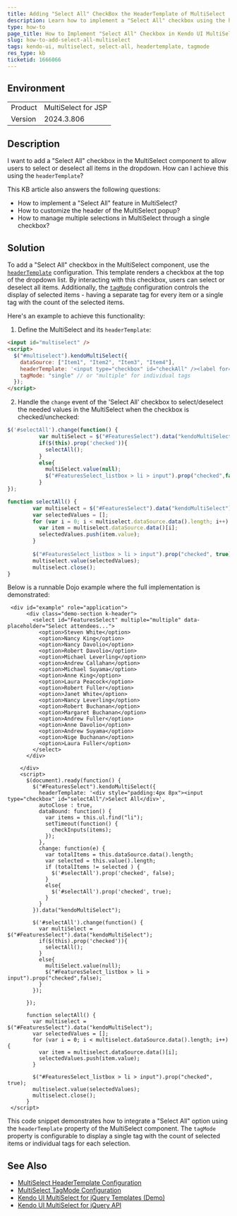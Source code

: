 ```yaml
---
title: Adding "Select All" CheckBox the HeaderTemplate of MultiSelect
description: Learn how to implement a "Select All" checkbox using the headerTemplate in the MultiSelect component.
type: how-to
page_title: How to Implement "Select All" Checkbox in Kendo UI MultiSelect
slug: how-to-add-select-all-multiselect
tags: kendo-ui, multiselect, select-all, headertemplate, tagmode
res_type: kb
ticketid: 1666066
---
```


## Environment

<table>
<tbody>
<tr>
<td>Product</td>
<td>MultiSelect for JSP</td>
</tr>
<tr>
<td>Version</td>
<td>2024.3.806</td>
</tr>
</tbody>
</table>

## Description

I want to add a "Select All" checkbox in the MultiSelect component to allow users to select or deselect all items in the dropdown. How can I achieve this using the `headerTemplate`?

This KB article also answers the following questions:
- How to implement a "Select All" feature in MultiSelect?
- How to customize the header of the MultiSelect popup?
- How to manage multiple selections in MultiSelect through a single checkbox?

## Solution

To add a "Select All" checkbox in the MultiSelect component, use the [`headerTemplate`](https://docs.telerik.com/kendo-ui/api/javascript/ui/multiselect/configuration/headertemplate) configuration. This template renders a checkbox at the top of the dropdown list. By interacting with this checkbox, users can select or deselect all items. Additionally, the [`tagMode`](/api/javascript/ui/multiselect/configuration/tagmode) configuration controls the display of selected items - having a separate tag for every item or a single tag with the count of the selected items.

Here's an example to achieve this functionality:

1. Define the MultiSelect and its `headerTemplate`:

```html
<input id="multiselect" />
<script>
  $("#multiselect").kendoMultiSelect({
    dataSource: ["Item1", "Item2", "Item3", "Item4"],
    headerTemplate: '<input type="checkbox" id="checkAll" /><label for="checkAll">Select All</label>',
    tagMode: "single" // or "multiple" for individual tags
  });
</script>
```

2. Handle the `change` event of the 'Select All' checkbox to select/deselect the needed values in the MultiSelect when the checkbox is checked/unchecked:

```javascript
$('#selectAll').change(function() {
          var multiSelect = $("#FeaturesSelect").data("kendoMultiSelect");
          if($(this).prop('checked')){
            selectAll();
          }
          else{
            multiSelect.value(null);
            $("#FeaturesSelect_listbox > li > input").prop("checked",false);
          }
});

function selectAll() {
        var multiselect = $("#FeaturesSelect").data("kendoMultiSelect");
        var selectedValues = [];
        for (var i = 0; i < multiselect.dataSource.data().length; i++) {
          var item = multiselect.dataSource.data()[i];
          selectedValues.push(item.value);
        }
        
        $("#FeaturesSelect_listbox > li > input").prop("checked", true);
        multiselect.value(selectedValues);
        multiselect.close();
}
```
Below is a runnable Dojo example where the full implementation is demonstrated:

```dojo
 <div id="example" role="application">
      <div class="demo-section k-header">
        <select id="FeaturesSelect" multiple="multiple" data-placeholder="Select attendees...">
          <option>Steven White</option>
          <option>Nancy King</option>
          <option>Nancy Davolio</option>
          <option>Robert Davolio</option>
          <option>Michael Leverling</option>
          <option>Andrew Callahan</option>
          <option>Michael Suyama</option>
          <option>Anne King</option>
          <option>Laura Peacock</option>
          <option>Robert Fuller</option>
          <option>Janet White</option>
          <option>Nancy Leverling</option>
          <option>Robert Buchanan</option>
          <option>Margaret Buchanan</option>
          <option>Andrew Fuller</option>
          <option>Anne Davolio</option>
          <option>Andrew Suyama</option>
          <option>Nige Buchanan</option>
          <option>Laura Fuller</option>
        </select>
      </div>

    </div>
    <script>
      $(document).ready(function() {
        $("#FeaturesSelect").kendoMultiSelect({
          headerTemplate: '<div style="padding:4px 8px"><input type="checkbox" id="selectAll"/>Select All</div>',
          autoClose : true,         
          dataBound: function() {
            var items = this.ul.find("li");
            setTimeout(function() {
              checkInputs(items);
            });
          },
          change: function(e) {
            var totalItems = this.dataSource.data().length;
            var selected = this.value().length;
            if (totalItems != selected ) {
              $('#selectAll').prop('checked', false);
            }
            else{
              $('#selectAll').prop('checked', true);
            }            
          }
        }).data("kendoMultiSelect");

        $('#selectAll').change(function() {
          var multiSelect = $("#FeaturesSelect").data("kendoMultiSelect");
          if($(this).prop('checked')){
            selectAll();
          }
          else{
            multiSelect.value(null);
            $("#FeaturesSelect_listbox > li > input").prop("checked",false);
          }
        });

      });

      function selectAll() {
        var multiselect = $("#FeaturesSelect").data("kendoMultiSelect");
        var selectedValues = [];
        for (var i = 0; i < multiselect.dataSource.data().length; i++) {
          var item = multiselect.dataSource.data()[i];
          selectedValues.push(item.value);
        }

        $("#FeaturesSelect_listbox > li > input").prop("checked", true);
        multiselect.value(selectedValues);
        multiselect.close();
      }
 </script>
```

This code snippet demonstrates how to integrate a "Select All" option using the `headerTemplate` property of the MultiSelect component. The `tagMode` property is configurable to display a single tag with the count of selected items or individual tags for each selection.

## See Also

- [MultiSelect HeaderTemplate Configuration](https://docs.telerik.com/kendo-ui/api/javascript/ui/multiselect/configuration/headertemplate)
- [MultiSelect TagMode Configuration](https://docs.telerik.com/kendo-ui/api/javascript/ui/multiselect/configuration/tagmode)
- [Kendo UI MultiSelect for jQuery Templates (Demo)](https://demos.telerik.com/kendo-ui/multiselect/template)
- [Kendo UI MultiSelect for jQuery API](https://docs.telerik.com/kendo-ui/api/javascript/ui/multiselect)
